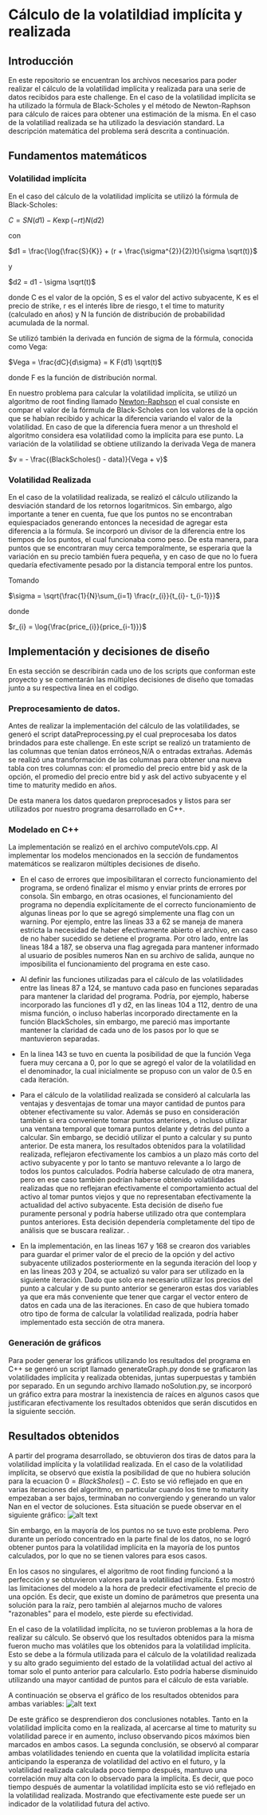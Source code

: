 # Cálculo de la volatildiad implícita y realizada

## Introducción

En este repositorio se encuentran los archivos necesarios para poder realizar el cálculo de la volatilidad implícita y realizada para una serie de datos recibidos para este challenge.
En el caso de la volatilidad implícita se ha utilizado la fórmula de Black-Scholes y el método de Newton-Raphson para cálculo de raices para obtener una estimación de la misma. En el caso de la volatiliad realizada se ha utilizado la desviación standard. La descripción matemática del problema será descrita a continuación.

## Fundamentos matemáticos

### Volatilidad implícita

En el caso del cálculo de la volatilidad implícita se utilizó la fórmula de Black-Scholes:

$C= S N(d1) -K \exp(-rt)N(d2)$

con

$d1 = \frac{\log{\frac{S}{K}} + (r + \frac{\sigma^{2}}{2})t}{\sigma \sqrt(t)}$

y

$d2 = d1 - \sigma \sqrt(t)$

donde
C es el valor de la opción, S es el valor del activo subyacente, K es el precio de strike, r es el interés libre de riesgo, t el time to maturity (calculado en años) y N la función de distribución de probabilidad acumulada de la normal.

Se utilizó también la derivada en función de sigma de la fórmula, conocida como Vega:

$Vega = \frac{dC}{d\sigma} = K F(d1) \sqrt(t)$

donde F es la función de distribución normal.

En nuestro problema para calcular la volatilidad implícita, se utilizó un algoritmo de root finding llamado [Newton-Raphson](https://en.wikipedia.org/wiki/Newton%27s_method) el cual consiste en compar el valor de la fórmula de Black-Scholes con los valores de la opción que se habían recibido y achicar la diferencia variando el valor de la volatilidad. En caso de que la diferencia fuera menor a un threshold el algoritmo considera esa volatilidad como la implícita para ese punto.
La variación de la volatilidad se obtiene utilizando la derivada Vega de manera

$v = - \frac{(BlackScholes() - data)}{Vega + v}$

### Volatilidad Realizada

En el caso de la volatilidad realizada, se realizó el cálculo utilizando la desviación standard de los retornos logaritmicos. Sin embargo, algo importante a tener en cuenta, fue que los puntos no se encontraban equiespaciados generando entonces la necesidad de agregar esta diferencia a la fórmula. Se incorporó un divisor de la diferencia entre los tiempos de los puntos, el cual funcionaba como peso. De esta manera, para puntos que se encontraran muy cerca temporalmente, se esperaria que la variación en su precio también fuera pequeña, y en caso de que no lo fuera quedaría efectivamente pesado por la distancia temporal entre los puntos.

Tomando

$\sigma = \sqrt{\frac{1}{N}\sum_{i=1} \frac{r_{i}}{t_{i}- t_{i-1}}}$

donde

$r_{i} = \log{\frac{price_{i}}{price_{i-1}}}$

## Implementación y decisiones de diseño

En esta sección se describirán cada uno de los scripts que conforman este proyecto y se comentarán las múltiples decisiones de diseño que tomadas junto a su respectiva linea en el codigo.

### Preprocesamiento de datos.

Antes de realizar la implementación del cálculo de las volatilidades, se generó el script dataPreprocessing.py el cual preprocesaba los datos brindados para este challenge. En este script se realizó un tratamiento de las columnas que tenían datos erróneos,N/A o entradas extrañas. Además se realizó una transformación de las columnas para obtener una nueva tabla con tres columnas con: el promedio del precio entre bid y ask de la opción, el promedio del precio entre bid y ask del activo subyacente y el time to maturity medido en años.

De esta manera los datos quedaron preprocesados y listos para ser utilizados por nuestro programa desarrollado en C++.

### Modelado en C++

La implementación se realizó en el archivo computeVols.cpp. Al implementar los modelos mencionados en la sección de fundamentos matemáticos se realizaron múltiples decisiones de diseño.

- En el caso de errores que imposibilitaran el correcto funcionamiento del programa, se ordenó finalizar el mismo y enviar prints de errores por consola. Sin embargo, en otras ocasiones, el funcionamiento del programa no dependía explícitamente de el correcto funcionamiento de algunas lineas por lo que se agregó simplemente una flag con un warning. Por ejemplo, entre las líneas 33 a 62 se maneja de manera estricta la necesidad de haber efectivamente abierto el archivo, en caso de no haber sucedido se detiene el programa. Por otro lado, entre las lineas 184 a 187, se observa una flag agregada para mantener informado al usuario de posibles numeros Nan en su archivo de salida, aunque no imposibilita el funcionamiento del programa en este caso.

- Al definir las funciones utilizadas para el cálculo de las volatilidades entre las lineas 87 a 124, se mantuvo cada paso en funciones separadas para mantener la claridad del programa. Podría, por ejemplo, haberse incorporado las funciones d1 y d2, en las lineas 104 a 112, dentro de una misma función, o incluso haberlas incorporado directamente en la función BlackScholes, sin embargo, me pareció mas importante mantener la claridad de cada uno de los pasos por lo que se mantuvieron separadas.

- En la linea 143 se tuvo en cuenta la posibilidad de que la función Vega fuera muy cercana a 0, por lo que se agregó el valor de la volatilidad en el denominador, la cual inicialmente se propuso con un valor de 0.5 en cada iteración.

- Para el cálculo de la volatilidad realizada se consideró al calcularla las ventajas y desventajas de tomar una mayor cantidad de puntos para obtener efectivamente su valor. Además se puso en consideración también si era conveniente tomar puntos anteriores, o incluso utilizar una ventana temporal que tomara puntos delante y detrás del punto a calcular. Sin embargo, se decidió utilizar el punto a calcular y su punto anterior. De esta manera, los resultados obtenidos para la volatilidad realizada, reflejaron efectivamente los cambios a un plazo más corto del activo subyacente y por lo tanto se mantuvo relevante a lo largo de todos los puntos calculados. Podría haberse calculado de otra manera, pero en ese caso también podrían haberse obtenido volatilidades realizadas que no reflejaran efectivamente el comportamiento actual del activo al tomar puntos viejos y que no representaban efectivamente la actualidad del activo subyacente. Esta decisión de diseño fue puramente personal y podría haberse utilizado otra que contemplara puntos anteriores. Esta decisión dependería completamente del tipo de análisis que se buscara realizar. .

- En la implementación, en las lineas 167 y 168 se crearon dos variables para guardar el primer valor de el precio de la opción y del activo subyacente utilizados posteriormente en la segunda iteración del loop y en las lineas 203 y 204, se actualizó su valor para ser utilizado en la siguiente iteración. Dado que solo era necesario utilizar los precios del punto a calcular y de su punto anterior se generaron estas dos variables ya que era más conveniente que tener que cargar el vector entero de datos en cada una de las iteraciones. En caso de que hubiera tomado otro tipo de forma de calcular la volatilidad realizada, podría haber implementado esta sección de otra manera.

### Generación de gráficos

Para poder generar los gráficos utilizando los resultados del programa en C++ se generó un script llamado generateGraph.py donde se graficaron las volatilidades implícita y realizada obtenidas, juntas superpuestas y también por separado.
En un segundo archivo llamado noSolution.py, se incorporó un gráfico extra para mostrar la inexistencia de raíces en algunos casos que justificaran efectivamente los resultados obtenidos que serán discutidos en la siguiente sección.

## Resultados obtenidos

A partir del programa desarrollado, se obtuvieron dos tiras de datos para la volatilidad implícita y la volatilidad realizada. En el caso de la volatilidad implícita, se observó que existía la posibilidad de que no hubiera solución para la ecuacion $0 = BlackSholes() - C$. Esto se vió reflejado en que en varias iteraciones del algoritmo, en particular cuando los time to maturity empezaban a ser bajos, terminaban no convergiendo y generando un valor Nan en el vector de soluciones. Esta situación se puede observar en el siguiente gráfico:
![alt text](graphs/noSolution.png)

Sin embargo, en la mayoría de los puntos no se tuvo este problema. Pero durante un período concentrado en la parte final de los datos, no se logró obtener puntos para la volatilidad implícita en la mayoría de los puntos calculados, por lo que no se tienen valores para esos casos.

En los casos no singulares, el algoritmo de root finding funcionó a la perfección y se obtuvieron valores para la volatilidad implícita. Esto mostró las limitaciones del modelo a la hora de predecir efectivamente el precio de una opción. Es decir, que existe un domino de parámetros que presenta una solución para la raíz, pero también al alejarnos mucho de valores "razonables" para el modelo, este pierde su efectividad.

En el caso de la volatilidad implícita, no se tuvieron problemas a la hora de realizar su cálculo. Se observó que los resultados obtenidos para la misma fueron mucho mas volátiles que los obtenidos para la volatilidad implícita. Esto se debe a la fórmula utilizada para el cálculo de la volatilidad realizada y su alto grado seguimiento del estado de la volatilidad actual del activo al tomar solo el punto anterior para calcularlo. Esto podría haberse disminuido utilizando una mayor cantidad de puntos para el cálculo de esta variable.

A continuación se observa el gráfico de los resultados obtenidos para ambas variables:
![alt text](graphs/volatilityComparison.png)

De este gráfico se desprendieron dos conclusiones notables. Tanto en la volatilidad implícita como en la realizada, al acercarse al time to maturity su volatilidad parece ir en aumento, incluso observando picos máximos bien marcados en ambos casos.
La segunda conclusión, se observó al comparar ambas volatilidades teniendo en cuenta que la volatilidad implícita estaría anticipando la esperanza de volatilidad del activo en el futuro, y la volatilidad realizada calculada poco tiempo después, mantuvo una correlación muy alta con lo observado para la implícita. Es decir, que poco tiempo después de aumentar la volatilidad implícita esto se vió reflejado en la volatilidad realizada. Mostrando que efectivamente este puede ser un indicador de la volatilidad futura del activo.
